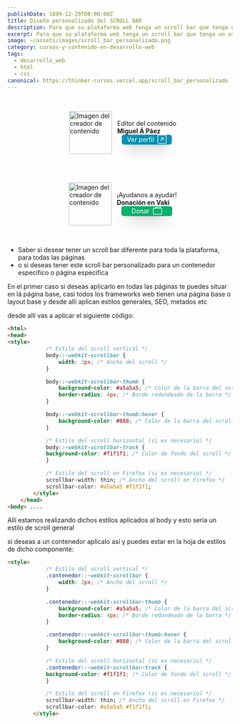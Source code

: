 ```yaml
---
publishDate: 1899-12-29T00:00:00Z
title: Diseño personalizado del SCROLL BAR
description: Para que su plataforma web tenga un scroll bar que tenga un aspecto al que viene por defecto debes hacer lo siguiente
excerpt: Para que su plataforma web tenga un scroll bar que tenga un aspecto al que viene por defecto debes hacer lo siguiente
image: ~/assets/images/scroll_bar_personalizado.png
category: cursos-y-contenido-en-desarrollo-web
tags:
  - desarrollo_web
  - html
  - css
canonical: https://thinker-cursos.vercel.app/scroll_bar_personalizado
---
```

<!-- 
1- Rutas academicas del 2000 - 2050 
2- Cursos del 1950 - 1999
3- Diplomados  del 1900 - 1949
4- Publicaciones instagram de 1850 - 1899
5- Libros 1800 - 1849
 -->

 <!-- Estilos de la hoja -->
<style>
    .contenedor_creador{
        width: 100%;
        display: flex;
        align-items: center;
        justify-content: center;
    }
    .contorno_creador{
    display: flex;
    flex-direction: row;
    align-items: center;
    border-width: 2px;
    border-color: rgb(0, 7, 130);
    border-radius: 10px;
    padding: 10px;
    margin: 10px;
}
.div_img_creador{
    width: 100px;
    height: 100px;
    margin: 10px;
    display: flex;
    align-items: center;
    justify-content: center;
}
.img_creador{
    width: 96px;
    height: 96px;
}
.nombre_creador{
    font-weight: 700;
}
.div_button_perfil{
 background-color: rgb(8 145 178);
 margin-bottom: 2px;
 margin-bottom: 2px;
 margin-left: 10px;
 margin-right: 10px;
 display: flex;
 align-items: center;
 justify-content: center;
 border-radius: 5px;
 box-shadow: 0 20px 25px -5px rgb(0 0 0 / 0.1), 0 8px 10px -6px rgb(0 0 0 / 0.1);
 color:white;
 cursor: pointer;
 text-decoration: none;
}
.div_button_perfil:hover{
    background-color: rgb(7, 98, 120);
}
.div_button_perfil_vaki{
 background-color: rgb(8, 178, 107);
 margin-bottom: 2px;
 margin-bottom: 2px;
 margin-left: 10px;
 margin-right: 10px;
 display: flex;
 align-items: center;
 justify-content: center;
 border-radius: 5px;
 box-shadow: 0 20px 25px -5px rgb(0 0 0 / 0.1), 0 8px 10px -6px rgb(0 0 0 / 0.1);
 color:white;
 cursor: pointer;
 text-decoration: none;
}
.div_button_perfil_vaki:hover{
    background-color: rgb(7, 120, 64);
}
a{
    text-decoration: none;
}
.contenedor_certificado{
    width: 100%;
    display: flex;
    flex-direction: column;
    align-items: center;
    justify-content: center;
}
.div_img_qr_certificado{
    max-width:25rem;
}
    @media screen and (max-width: 600px) {
        iframe {
            width: 100%;
            height: 34000px;
        }
    }
</style>
 <!-- Estilos de la hoja -->

<!-- Creador del curso -->
<div class="contenedor_creador">
    <div class="contorno_creador">
        <div class="div_img_creador">
            <img src="https://res.cloudinary.com/dvey7dssc/image/upload/v1688870165/Thinker%20files/Foto_de_perfil_profesional3_xqhaz9.png" alt="Imagen del creador de contenido" class="img_creador">
        </div>
        <div>
            <div class="div_titulo_creador">
                Editor del contenido
            </div>
            <div class="div_nombre_creador">
                <span class="nombre_creador">Miguel Á Páez</span>
            </div>
            <a href="https://www.miguelpaez.vercel.app/" target="_blank" rel="noopener noreferrer" class="div_button_perfil">
            <div class="div_button_perfil">
                Ver perfil &nbsp;<svg xmlns="http://www.w3.org/2000/svg" width="20" height="20" fill="currentColor" class="bi bi-arrow-up-right-square" viewBox="0 0 16 16">
  <path fill-rule="evenodd" d="M15 2a1 1 0 0 0-1-1H2a1 1 0 0 0-1 1v12a1 1 0 0 0 1 1h12a1 1 0 0 0 1-1V2zM0 2a2 2 0 0 1 2-2h12a2 2 0 0 1 2 2v12a2 2 0 0 1-2 2H2a2 2 0 0 1-2-2V2zm5.854 8.803a.5.5 0 1 1-.708-.707L9.243 6H6.475a.5.5 0 1 1 0-1h3.975a.5.5 0 0 1 .5.5v3.975a.5.5 0 1 1-1 0V6.707l-4.096 4.096z"/>
</svg>
            </div>
            </a>
        </div>
    </div>
</div>
<!-- Creador del curso -->

<!-- Donación a la plataforma -->
<div class="contenedor_creador">
    <div class="contorno_creador">
        <div class="div_img_creador">
            <img src="https://res.cloudinary.com/dvey7dssc/image/upload/v1688778269/Thinker%20files/Vaki_guwr7h.png" alt="Imagen del creador de contenido" class="img_creador">
        </div>
        <div>
            <div class="div_titulo_creador">
                ¡Ayudanos a ayudar!
            </div>
            <div class="div_nombre_creador">
                <span class="nombre_creador">Donación en Vaki</span>
            </div>
            <a href="/donacion" rel="noopener noreferrer" class="div_button_perfil_vaki">
            <div class="div_button_perfil_vaki">
                Donar &nbsp;<svg xmlns="http://www.w3.org/2000/svg" width="20" height="20" fill="currentColor" class="bi bi-wallet2" viewBox="0 0 16 16">
  <path d="M12.136.326A1.5 1.5 0 0 1 14 1.78V3h.5A1.5 1.5 0 0 1 16 4.5v9a1.5 1.5 0 0 1-1.5 1.5h-13A1.5 1.5 0 0 1 0 13.5v-9a1.5 1.5 0 0 1 1.432-1.499L12.136.326zM5.562 3H13V1.78a.5.5 0 0 0-.621-.484L5.562 3zM1.5 4a.5.5 0 0 0-.5.5v9a.5.5 0 0 0 .5.5h13a.5.5 0 0 0 .5-.5v-9a.5.5 0 0 0-.5-.5h-13z"/>
</svg>
            </div>
            </a>
        </div>
    </div>
</div>
<!-- Donación a la plataforma -->

- Saber si desear tener un scroll bar diferente para toda la plataforma, para todas las páginas
- o si deseas tener este scroll bar personalizado para un contenedor especifico o página especifica

En el primer caso si deseas aplicarlo en todas las páginas te puedes situar en lá página base, casi todos los frameworks web tienen una página base o layout base y desde allí aplican estilos generales, SEO, metados etc 

desde allí vas a aplicar el siguiente código:

```html
<html>
<head>
<style>
			/* Estilo del scroll vertical */
			body::-webkit-scrollbar {
				width: 2px; /* Ancho del scroll */
			}

			body::-webkit-scrollbar-thumb {
				background-color: #a5a5a5; /* Color de la barra del scroll */
				border-radius: 4px; /* Borde redondeado de la barra */
			}

			body::-webkit-scrollbar-thumb:hover {
				background-color: #888; /* Color de la barra del scroll al pasar el mouse */
			}

			/* Estilo del scroll horizontal (si es necesario) */
			body::-webkit-scrollbar-track {
			background-color: #f1f1f1; /* Color de fondo del scroll */
			}

			/* Estilo del scroll en Firefox (si es necesario) */
			scrollbar-width: thin; /* Ancho del scroll en Firefox */
			scrollbar-color: #a5a5a5 #f1f1f1; 
		</style>
	</head>
<body> ....
```

Allí estamos realizando dichos estilos aplicados al body y esto sería un estilo de scroll general

si deseas a un contenedor aplícalo así y puedes estar en la hoja de estilos de dicho componente:

```html
<style>
			/* Estilo del scroll vertical */
			.contenedor::-webkit-scrollbar {
				width: 2px; /* Ancho del scroll */
			}

			.contenedor::-webkit-scrollbar-thumb {
				background-color: #a5a5a5; /* Color de la barra del scroll */
				border-radius: 4px; /* Borde redondeado de la barra */
			}

			.contenedor::-webkit-scrollbar-thumb:hover {
				background-color: #888; /* Color de la barra del scroll al pasar el mouse */
			}

			/* Estilo del scroll horizontal (si es necesario) */
			.contenedor::-webkit-scrollbar-track {
			background-color: #f1f1f1; /* Color de fondo del scroll */
			}

			/* Estilo del scroll en Firefox (si es necesario) */
			scrollbar-width: thin; /* Ancho del scroll en Firefox */
			scrollbar-color: #a5a5a5 #f1f1f1; 
		</style>
```